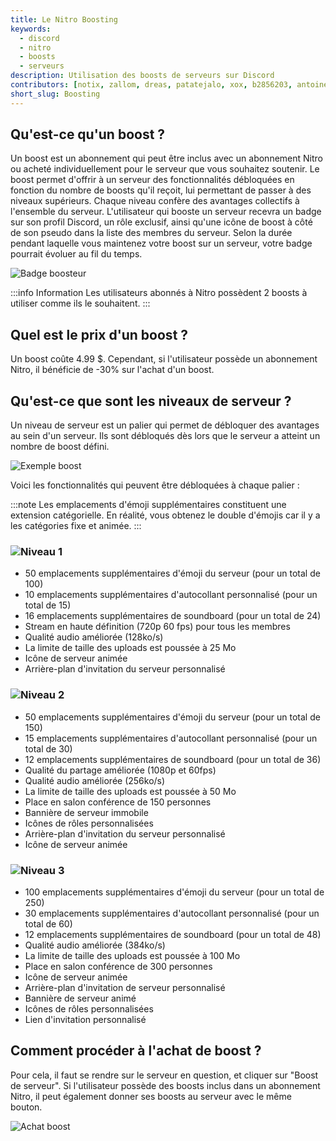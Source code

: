 ```yaml
---
title: Le Nitro Boosting
keywords:
  - discord
  - nitro
  - boosts
  - serveurs
description: Utilisation des boosts de serveurs sur Discord
contributors: [notix, zallom, dreas, patatejalo, xox, b2856203, antoine]
short_slug: Boosting
---
```


## Qu'est-ce qu'un boost ?
Un boost est un abonnement qui peut être inclus avec un abonnement Nitro ou acheté individuellement pour le serveur que vous souhaitez soutenir. Le boost permet d'offrir à un serveur des fonctionnalités débloquées en fonction du nombre de boosts qu'il reçoit, lui permettant de passer à des niveaux supérieurs. Chaque niveau confère des avantages collectifs à l'ensemble du serveur. L'utilisateur qui booste un serveur recevra un badge sur son profil Discord, un rôle exclusif, ainsi qu'une icône de boost à côté de son pseudo dans la liste des membres du serveur. Selon la durée pendant laquelle vous maintenez votre boost sur un serveur, votre badge pourrait évoluer au fil du temps.

![Badge boosteur](https://i.discord.fr/jZ6.png)

:::info Information
Les utilisateurs abonnés à Nitro possèdent 2 boosts à utiliser comme ils le souhaitent.
:::

## Quel est le prix d'un boost ?
Un boost coûte 4.99 $. Cependant, si l'utilisateur possède un abonnement Nitro, il bénéficie de -30% sur l'achat d'un boost.

## Qu'est-ce que sont les niveaux de serveur ?
Un niveau de serveur est un palier qui permet de débloquer des avantages au sein d'un serveur. Ils sont débloqués dès lors que le serveur a atteint un nombre de boost défini.

![Exemple boost](https://i.discord.fr/pL8n.png)

Voici les fonctionnalités qui peuvent être débloquées à chaque palier :

:::note
Les emplacements d'émoji supplémentaires constituent une extension catégorielle. En réalité, vous obtenez le double d'émojis car il y a les catégories fixe et animée.
:::

### ![Niveau 1](https://i.discord.fr/1xdN.png)
* 50 emplacements supplémentaires d'émoji du serveur (pour un total de 100)
* 10 emplacements supplémentaires d'autocollant personnalisé (pour un total de 15)
* 16 emplacements supplémentaires de soundboard (pour un total de 24)
* Stream en haute définition (720p 60 fps) pour tous les membres
* Qualité audio améliorée (128ko/s)
* La limite de taille des uploads est poussée à 25 Mo
* Icône de serveur animée
* Arrière-plan d'invitation du serveur personnalisé


### ![Niveau 2](https://i.discord.fr/Ihfg.png)
* 50 emplacements supplémentaires d'émoji du serveur (pour un total de 150)
* 15 emplacements supplémentaires d'autocollant personnalisé (pour un total de 30)
* 12 emplacements supplémentaires de soundboard (pour un total de 36)
* Qualité du partage améliorée (1080p et 60fps)
* Qualité audio améliorée (256ko/s)
* La limite de taille des uploads est poussée à 50 Mo
* Place en salon conférence de 150 personnes
* Bannière de serveur immobile
* Icônes de rôles personnalisées
* Arrière-plan d'invitation du serveur personnalisé
* Icône de serveur animée

### ![Niveau 3](https://i.discord.fr/c7ai.png)
* 100 emplacements supplémentaires d'émoji du serveur (pour un total de 250)
* 30 emplacements supplémentaires d'autocollant personnalisé (pour un total de 60)
* 12 emplacements supplémentaires de soundboard (pour un total de 48)
* Qualité audio améliorée (384ko/s)
* La limite de taille des uploads est poussée à 100 Mo
* Place en salon conférence de 300 personnes
* Icône de serveur animée
* Arrière-plan d'invitation de serveur personnalisé
* Bannière de serveur animé
* Icônes de rôles personnalisées
* Lien d'invitation personnalisé

## Comment procéder à l'achat de boost ?
Pour cela, il faut se rendre sur le serveur en question, et cliquer sur "Boost de serveur". Si l'utilisateur possède des boosts inclus dans un abonnement Nitro, il peut également donner ses boosts au serveur avec le même bouton.

![Achat boost](https://i.discord.fr/Qel.gif)
